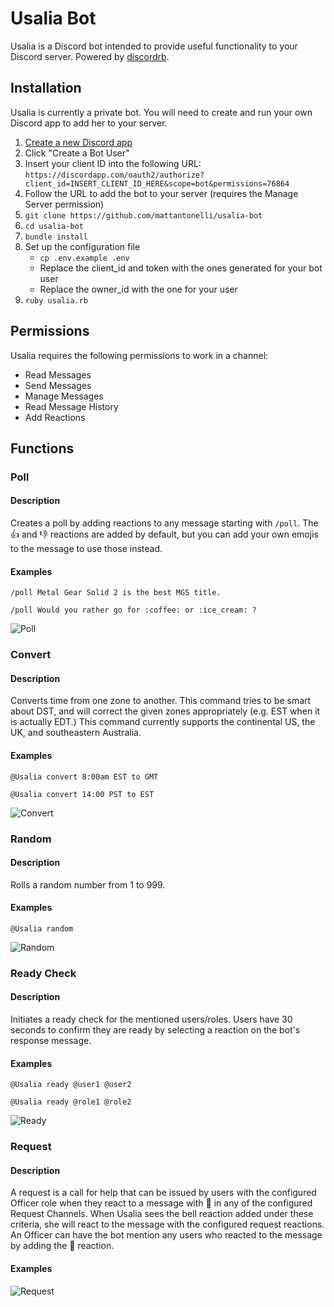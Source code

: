 # Usalia Bot

Usalia is a Discord bot intended to provide useful functionality to your Discord server. Powered by [discordrb](https://github.com/meew0/discordrb).

## Installation

Usalia is currently a private bot. You will need to create and run your own Discord app to add her to your server.

1. [Create a new Discord app](https://discordapp.com/developers/applications/me)
2. Click "Create a Bot User"
3. Insert your client ID into the following URL: `https://discordapp.com/oauth2/authorize?client_id=INSERT_CLIENT_ID_HERE&scope=bot&permissions=76864`
4. Follow the URL to add the bot to your server (requires the Manage Server permission)
5. `git clone https://github.com/mattantonelli/usalia-bot`
6. `cd usalia-bot`
7. `bundle install`
8. Set up the configuration file
    * `cp .env.example .env`
    * Replace the client_id and token with the ones generated for your bot user
    * Replace the owner_id with the one for your user
9. `ruby usalia.rb`

## Permissions

Usalia requires the following permissions to work in a channel:

* Read Messages
* Send Messages
* Manage Messages
* Read Message History
* Add Reactions

## Functions
### Poll
#### Description
Creates a poll by adding reactions to any message starting with `/poll`. The :thumbsup: and :thumbsdown: reactions are added by default, but you can add your own emojis to the message to use those instead.

#### Examples
`/poll Metal Gear Solid 2 is the best MGS title.`

`/poll Would you rather go for :coffee: or :ice_cream: ?`

![Poll](http://i.imgur.com/PJfbKDN.png)

### Convert
#### Description
Converts time from one zone to another. This command tries to be smart about DST, and will correct the given zones appropriately (e.g. EST when it is actually EDT.) This command currently supports the continental US, the UK, and southeastern Australia.

#### Examples
`@Usalia convert 8:00am EST to GMT`

`@Usalia convert 14:00 PST to EST`

![Convert](http://i.imgur.com/BottAdX.png)

### Random
#### Description
Rolls a random number from 1 to 999.

#### Examples
`@Usalia random`

![Random](http://i.imgur.com/o84Vktm.png)

### Ready Check
#### Description
Initiates a ready check for the mentioned users/roles. Users have 30 seconds to confirm they are ready by selecting a reaction on the bot's response message.

#### Examples
`@Usalia ready @user1 @user2`

`@Usalia ready @role1 @role2`

![Ready](http://i.imgur.com/BTmTHMv.png)


### Request
#### Description
A request is a call for help that can be issued by users with the configured Officer role when they react to a message with :bell: in any of the configured Request Channels. When Usalia sees the bell reaction added under these criteria, she will react to the message with the configured request reactions. An Officer can have the bot mention any users who reacted to the message by adding the :mega: reaction.

#### Examples
![Request](http://i.imgur.com/IfeRFVS.png)
